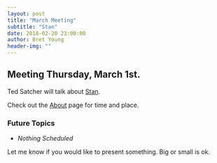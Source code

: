 ```yaml
---
layout: post
title: "March Meeting"
subtitle: "Stan"
date: 2018-02-20 23:00:00
author: Bret Young
header-img: ""
---
```


## Meeting Thursday, March 1st.

Ted Satcher will talk about [Stan](http://mc-stan.org).

Check out the [About](/about) page for time and place.

### Future Topics

* _Nothing Scheduled_

Let me know if you would like to present something.
Big or small is ok.